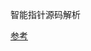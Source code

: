 智能指针源码解析

[参考](https://blog.csdn.net/weixin_43798887/article/details/116464334?spm=1001.2101.3001.6650.2&utm_medium=distribute.pc_relevant.none-task-blog-2%7Edefault%7ECTRLIST%7Edefault-2-116464334-blog-78204676.pc_relevant_default&depth_1-utm_source=distribute.pc_relevant.none-task-blog-2%7Edefault%7ECTRLIST%7Edefault-2-116464334-blog-78204676.pc_relevant_default&utm_relevant_index=4)